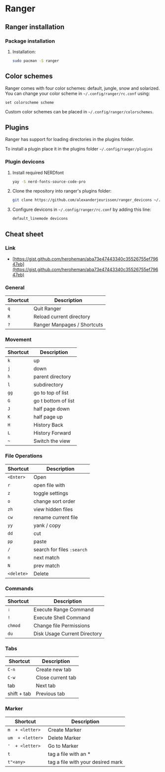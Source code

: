 # Ranger

## Ranger installation

### Package installation

1. Installation:

   ```bash
   sudo pacman -S ranger
   ```

## Color schemes

Ranger comes with four color schemes: default, jungle, snow and solarized. You can change your color scheme in `~/.config/ranger/rc.conf` using:

```txt
set colorscheme scheme
```

Custom color schemes can be placed in `~/.config/ranger/colorschemes`.

## Plugins

Ranger has support for loading directories in the plugins folder.

To install a plugin place it in the plugins folder `~/.config/ranger/plugins`

### Plugin devicons

1. Install required NERDfont

   ```bash
   yay -S nerd-fonts-source-code-pro
   ```

2. Clone the repository into ranger's plugins folder:

   ```bash
   git clone https://github.com/alexanderjeurissen/ranger_devicons ~/.config/ranger/plugins/ranger_devicons
   ```

3. Configure devicons in `~/.config/ranger/rc.conf` by adding this line:

   ```txt
   default_linemode devicons
   ```

## Cheat sheet

### Link

- [https://gist.github.com/heroheman/aba73e47443340c35526755ef79647eb](https://gist.github.com/heroheman/aba73e47443340c35526755ef79647eb)

### General

| Shortcut | Description                 |
| -------- | --------------------------- |
| `q`      | Quit Ranger                 |
| `R`      | Reload current directory    |
| `?`      | Ranger Manpages / Shortcuts |

### Movement

| Shortcut | Description         |
| -------- | ------------------- |
| `k`      | up                  |
| `j`      | down                |
| `h`      | parent directory    |
| `l`      | subdirectory        |
| `gg`     | go to top of list   |
| `G`      | go t bottom of list |
| `J`      | half page down      |
| `K`      | half page up        |
| `H`      | History Back        |
| `L`      | History Forward     |
| `~`      | Switch the view     |

### File Operations

| Shortcut   | Description                |
| ---------- | -------------------------- |
| `<Enter>`  | Open                       |
| `r`        | open file with             |
| `z`        | toggle settings            |
| `o`        | change sort order          |
| `zh`       | view hidden files          |
| `cw`       | rename current file        |
| `yy`       | yank / copy                |
| `dd`       | cut                        |
| `pp`       | paste                      |
| `/`        | search for files `:search` |
| `n`        | next match                 |
| `N`        | prev match                 |
| `<delete>` | Delete                     |

### Commands

| Shortcut | Description                  |
| -------- | ---------------------------- |
| `:`      | Execute Range Command        |
| `!`      | Execute Shell Command        |
| `chmod`  | Change file Permissions      |
| `du`     | Disk Usage Current Directory |

### Tabs

| Shortcut    | Description       |
| ----------- | ----------------- |
| `C-n`       | Create new tab    |
| `C-w`       | Close current tab |
| tab         | Next tab          |
| shift + tab | Previous tab      |

### Marker

| Shortcut         | Description                       |
| ---------------- | --------------------------------- |
| `m  + <letter>`  | Create Marker                     |
| `um  + <letter>` | Delete Marker                     |
| `'  + <letter>`  | Go to Marker                      |
| `t`              | tag a file with an *              |
| `t"<any>`        | tag a file with your desired mark |
